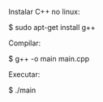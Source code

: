 Instalar C++ no linux:

$ sudo apt-get install g++

Compilar:

$ g++ -o main main.cpp

Executar:

$ ./main
